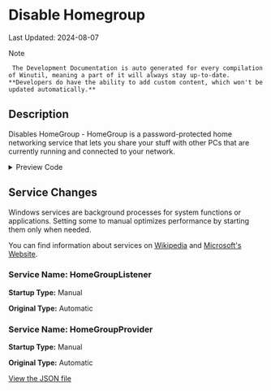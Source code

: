 # Disable Homegroup

Last Updated: 2024-08-07


> [!NOTE]
     The Development Documentation is auto generated for every compilation of Winutil, meaning a part of it will always stay up-to-date. **Developers do have the ability to add custom content, which won't be updated automatically.**
## Description

Disables HomeGroup - HomeGroup is a password-protected home networking service that lets you share your stuff with other PCs that are currently running and connected to your network.

<!-- BEGIN CUSTOM CONTENT -->

<!-- END CUSTOM CONTENT -->

<details>
<summary>Preview Code</summary>

```json
{
  "Content": "Disable Homegroup",
  "Description": "Disables HomeGroup - HomeGroup is a password-protected home networking service that lets you share your stuff with other PCs that are currently running and connected to your network.",
  "category": "Essential Tweaks",
  "panel": "1",
  "Order": "a005_",
  "service": [
    {
      "Name": "HomeGroupListener",
      "StartupType": "Manual",
      "OriginalType": "Automatic"
    },
    {
      "Name": "HomeGroupProvider",
      "StartupType": "Manual",
      "OriginalType": "Automatic"
    }
  ],
  "link": "https://christitustech.github.io/Winutil/dev/tweaks/Essential-Tweaks/Home"
}
```

</details>

## Service Changes

Windows services are background processes for system functions or applications. Setting some to manual optimizes performance by starting them only when needed.

You can find information about services on [Wikipedia](https://www.wikiwand.com/en/Windows_service) and [Microsoft's Website](https://learn.microsoft.com/en-us/dotnet/framework/windows-services/introduction-to-windows-service-applications).

### Service Name: HomeGroupListener

**Startup Type:** Manual

**Original Type:** Automatic

### Service Name: HomeGroupProvider

**Startup Type:** Manual

**Original Type:** Automatic



<!-- BEGIN SECOND CUSTOM CONTENT -->

<!-- END SECOND CUSTOM CONTENT -->


[View the JSON file](https://github.com/ChrisTitusTech/Winutil/tree/main/config/tweaks.json)

